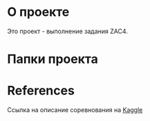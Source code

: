 # О проекте  
Это проект - выполнение задания ZAC4.

# Папки проекта  

# References  
Ссылка на описание соревнования на [Kaggle](https://www.kaggle.com/c/dogs-vs-cats/overview)
